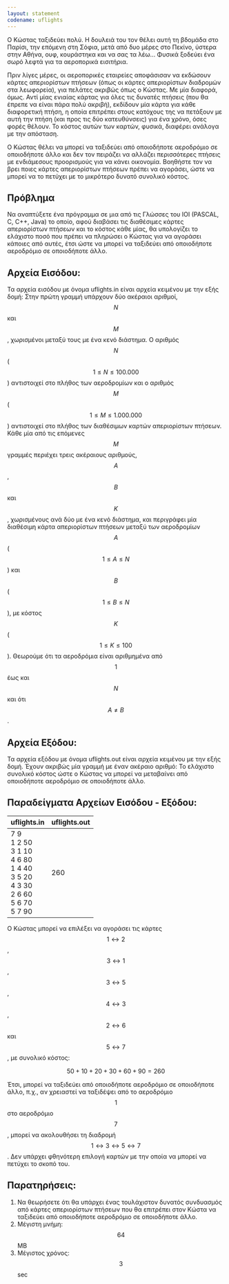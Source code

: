 ```yaml
---
layout: statement
codename: uflights
---
```


Ο Κώστας ταξιδεύει πολύ. Η δουλειά του τον θέλει αυτή τη βδομάδα στο Παρίσι, την επόμενη στη Σόφια, μετά από δυο μέρες στο Πεκίνο, ύστερα στην Αθήνα, ουφ, κουράστηκα και να σας τα λέω... Φυσικά ξοδεύει ένα σωρό λεφτά για τα αεροπορικά εισιτήρια.

Πριν λίγες μέρες, οι αεροπορικές εταιρείες αποφάσισαν να εκδώσουν κάρτες απεριορίστων πτήσεων (όπως οι κάρτες απεριορίστων διαδρομών στα λεωφορεία), για πελάτες ακριβώς όπως ο Κώστας. Με μία διαφορά, όμως. Αντί μίας ενιαίας κάρτας για όλες τις δυνατές πτήσεις (που θα έπρεπε να είναι πάρα πολύ ακριβή), εκδίδουν μία κάρτα για κάθε διαφορετική πτήση, η οποία επιτρέπει στους κατόχους της να πετάξουν με αυτή την πτήση (και προς τις δύο κατευθύνσεις) για ένα χρόνο, όσες φορές θέλουν. Το κόστος αυτών των καρτών, φυσικά, διαφέρει ανάλογα με την απόσταση.

Ο Κώστας θέλει να μπορεί να ταξιδεύει από οποιοδήποτε αεροδρόμιο σε οποιοδήποτε άλλο και δεν τον πειράζει να αλλάζει περισσότερες πτήσεις με ενδιάμεσους προορισμούς για να κάνει οικονομία. Βοηθήστε τον να βρει ποιες κάρτες απεριορίστων πτήσεων πρέπει να αγοράσει, ώστε να μπορεί να το πετύχει με το μικρότερο δυνατό συνολικό κόστος.

## Πρόβλημα

Να αναπτύξετε ένα πρόγραμμα σε μια από τις Γλώσσες του IOI (PASCAL, C, C++, Java) το οποίο, αφού διαβάσει τις διαθέσιμες κάρτες απεριορίστων πτήσεων και το κόστος κάθε μίας, θα υπολογίζει το ελάχιστο ποσό που πρέπει να πληρώσει ο Κώστας για να αγοράσει κάποιες από αυτές, έτσι ώστε να μπορεί να ταξιδεύει από οποιοδήποτε αεροδρόμιο σε οποιοδήποτε άλλο.

## Αρχεία Εισόδου:
Τα αρχεία εισόδου με όνομα uflights.in είναι αρχεία κειμένου με την εξής δομή: Στην πρώτη γραμμή υπάρχουν δύο ακέραιοι αριθμοί, $$N$$ και $$M$$, χωρισμένοι μεταξύ τους με ένα κενό διάστημα. Ο αριθμός $$N$$ ($$1 \leq N \leq 100.000$$) αντιστοιχεί στο πλήθος των αεροδρομίων και ο αριθμός $$M$$ ($$1 \leq M \leq 1.000.000$$) αντιστοιχεί στο πλήθος των διαθέσιμων καρτών απεριορίστων πτήσεων. Κάθε μία από τις επόμενες $$M$$ γραμμές περιέχει τρεις ακέραιους αριθμούς, $$A$$, $$B$$ και $$K$$, χωρισμένους ανά δύο με ένα κενό διάστημα, και περιγράφει μία διαθέσιμη κάρτα απεριορίστων πτήσεων μεταξύ των αεροδρομίων $$A$$ ($$1 \leq A \leq N$$) και $$B$$ ($$1 \leq B \leq N$$), με κόστος $$K$$ ($$1 \leq K \leq 100$$). Θεωρούμε ότι τα αεροδρόμια είναι αριθμημένα από $$1$$ έως και $$N$$ και ότι $$A \neq B$$.

## Αρχεία Εξόδου:
Τα αρχεία εξόδου με όνομα uflights.out είναι αρχεία κειμένου με την εξής δομή. Έχουν ακριβώς μία γραμμή με έναν ακέραιο αριθμό: Το ελάχιστο συνολικό κόστος ώστε ο Κώστας να μπορεί να μεταβαίνει από οποιοδήποτε αεροδρόμιο σε οποιοδήποτε άλλο.

## Παραδείγματα Αρχείων Εισόδου - Εξόδου:

| **uflights.in**      | **uflights.out** |
| :--- | :--- |
| 7 9 <br> 1 2 50 <br> 3 1 10 <br> 4 6 80 <br> 1 4 40 <br> 3 5 20 <br> 4 3 30 <br> 2 6 60 <br> 5 6 70 <br> 5 7 90 | 260 |

Ο Κώστας μπορεί να επιλέξει να αγοράσει τις κάρτες $$1\leftrightarrow 2$$, $$3\leftrightarrow 1$$, $$3\leftrightarrow 5$$, $$4\leftrightarrow 3$$, $$2\leftrightarrow 6$$ και $$5\leftrightarrow 7$$, με συνολικό κόστος:

$$50 + 10 + 20 + 30 + 60 + 90 = 260$$

Έτσι, μπορεί να ταξιδεύει από οποιοδήποτε αεροδρόμιο σε οποιοδήποτε άλλο, π.χ., αν χρειαστεί να ταξιδέψει από το αεροδρόμιο $$1$$ στο αεροδρόμιο $$7$$, μπορεί να ακολουθήσει τη διαδρομή $$1\leftrightarrow 3 \leftrightarrow 5 \leftrightarrow 7$$. Δεν υπάρχει φθηνότερη επιλογή καρτών με την οποία να μπορεί να πετύχει το σκοπό του.

## Παρατηρήσεις:
1. Να θεωρήσετε ότι θα υπάρχει ένας τουλάχιστον δυνατός συνδυασμός από κάρτες απεριορίστων πτήσεων που θα επιτρέπει στον Κώστα να ταξιδεύει από οποιοδήποτε αεροδρόμιο σε οποιοδήποτε άλλο.
2. Μέγιστη μνήμη: $$64$$ ΜΒ
3. Μέγιστος χρόνος: $$3$$ sec